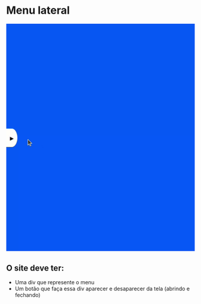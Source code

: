 # Menu lateral

![imagem do site](capa.gif)

## O site deve ter:

+ Uma div que represente o menu
+ Um botão que faça essa div aparecer e desaparecer da tela (abrindo e fechando)